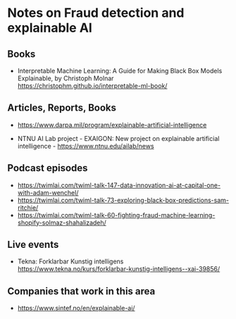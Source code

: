 # Notes on Fraud detection and explainable AI

## Books
- Interpretable Machine Learning: A Guide for Making Black Box Models Explainable, by Christoph Molnar https://christophm.github.io/interpretable-ml-book/

## Articles, Reports, Books
- https://www.darpa.mil/program/explainable-artificial-intelligence

- NTNU AI Lab project - EXAIGON: New project on explainable artificial intelligence - https://www.ntnu.edu/ailab/news

## Podcast episodes

- https://twimlai.com/twiml-talk-147-data-innovation-ai-at-capital-one-with-adam-wenchel/
- https://twimlai.com/twiml-talk-73-exploring-black-box-predictions-sam-ritchie/
- https://twimlai.com/twiml-talk-60-fighting-fraud-machine-learning-shopify-solmaz-shahalizadeh/

## Live events

- Tekna: Forklarbar Kunstig intelligens https://www.tekna.no/kurs/forklarbar-kunstig-intelligens--xai-39856/

## Companies that work in this area
- https://www.sintef.no/en/explainable-ai/

